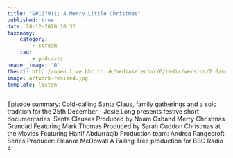 ```yaml
---
title: "&#127911; A Merry Little Christmas"
published: true
date: 28-12-2020 18:32
taxonomy:
    category:
        - stream
    tag:
        - podcasts
header_image: '0'
theurl: http://open.live.bbc.co.uk/mediaselector/6/redir/version/2.0/mediaset/audio-nondrm-download/proto/http/vpid/p0922dqm.mp3
image: artwork-resized.jpg
template: listen
--- 
```

Episode summary: Cold-calling Santa Claus, family gatherings and a solo tradition for the 25th December - Josie Long presents festive short documentaries. Santa Clauses Produced by Noam Osband Merry Christmas Grandad Featuring Mark Thomas Produced by Sarah Cuddon Christmas at the Movies Featuring Hanif Abdurraqib Production team: Andrea Rangecroft Series Producer: Eleanor McDowall A Falling Tree production for BBC Radio 4
